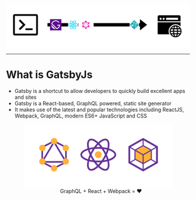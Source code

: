
<img src="gatsby_flow.jpeg" alt="gatsby flow"/>

---

<h1 style="">What is GatsbyJs</h1>
<ul>
 <li>
  Gatsby is a shortcut to allow developers to quickly build excellent apps and sites
 </li>
  <li>
    Gatsby is a React-based, GraphQL powered, static site generator
  </li>
  <li>
    It makes use of the latest and popular technologies including ReactJS, Webpack, GraphQL, modern ES6+ JavaScript and CSS
  </li>
<ul>
<div style="margin-right: 10%;">
    <img src="gatsby_react.png" alt="gatsby react"/>
</div>
<div style="margin-top: -0.25rem">
    <span style="margin-left: 22%;">GraphQL + React + Webpack = ❤</span>
</div>
